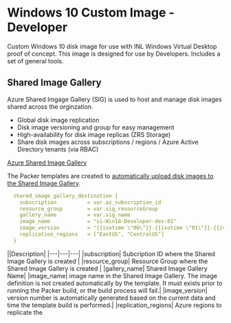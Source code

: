 # Windows 10 Custom Image - Developer

Custom Windows 10 disk image for use with INL Windows Virtual Desktop proof of concept. This image is designed for use by Developers. Includes a set of general tools.


## Shared Image Gallery

Azure Shared Imgage Gallery (SIG) is used to host and manage disk images shared across the orginzation.

- Global disk image replication
- Disk image versioning and group for easy management
- High-availability for disk image replicas (ZRS Storage)
- Share disk images across subscriptions / regions / Azure Active Directory tenants (via RBAC)

[Azure Shared Image Gallery](https://docs.microsoft.com/en-us/azure/virtual-machines/windows/shared-image-galleries#:~:text=Shared%20Image%20Gallery%20is%20a%20service%20that%20helps,Versioning%20and%20grouping%20of%20images%20for%20easier%20management.)

The Packer templates are created to [automatically upload disk images to the Shared Image Gallery](https://www.packer.io/docs/builders/azure/arm#shared_image_gallery_destination). 

```yaml
  shared_image_gallery_destination {
    subscription          = var.az_subscription_id
    resource_group        = var.sig_resourceGroup
    gallery_name          = var.sig_name
    image_name            = "si-Win10-Developer-dev-01"
    image_version         = "{{isotime \"06\"}}.{{isotime \"01\"}}.{{isotime \"02030405\"}}"
    replication_regions   = ["EastUS", "CentralUS"]
  }
```

||Description|
|---|---|---|
|subscription| Subcription ID where the Shared Image Gallery is created |
|resource_group| Resource Group where the Shared Image Gallery is created |
|gallery_name| Shared Image Gallery Name|
|image_name| image name in the Shared Image Gallery. The image definition is not created automatically by the template. It must exists prior to running the Packer build, or the build process will fail.|
|image_version| version number is automatically generated based on the current data and time the template build is performed.|
|replication_regions| Azure regions to replicate the 
